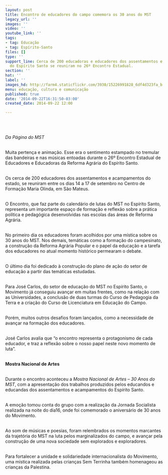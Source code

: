 ```yaml
---
layout: post
title: Encontro de educadores do campo comemora os 30 anos do MST
legacy_url: ''
images: ''
video: ''
youtube_link: ''
tags:
- tag: Educação
- tag: Espírito-Santo
files: []
type: ''
support_line: Cerca de 200 educadoras e educadores dos assentamentos e acampamentos
  do Espírito Santo se reuniram no 26º Encontro Estadual.
section: ''
hat: ''
label: ''
images_hd: http://farm4.staticflickr.com/3930/15226991828_6df4d323fa_b.jpg
menu: educação, cultura e comunicação
published: true
date: '2014-09-22T16:31:50-03:00'
created_date: 2014-09-22 12:00

---
```

<p>&nbsp;</p>

<p><br />
<em>Da P&aacute;gina do MST</em></p>

<p><br />
Muita perten&ccedil;a e anima&ccedil;&atilde;o. Esse era o sentimento estampado no tremular das bandeiras e nas m&uacute;sicas entoadas durante o 26&ordm; Encontro Estadual de Educadores e Educadoras da Reforma Agr&aacute;ria do Esp&iacute;rito Santo.</p>

<p><br />
Os cerca de 200 educadores dos assentamentos e acampamentos do estado, se reuniram entre os dias 14 a 17 de setembro no Centro de Forma&ccedil;&atilde;o Maria Olinda, em S&atilde;o Mateus.</p>

<p><br />
O Encontro, que faz parte do calend&aacute;rio de lutas do MST no Esp&iacute;rito Santo, representa um importante espa&ccedil;o de forma&ccedil;&atilde;o e reflex&atilde;o sobre a pr&aacute;tica pol&iacute;tica e pedag&oacute;gica desenvolvidas nas escolas das &aacute;reas de Reforma Agr&aacute;ria.&nbsp;</p>

<p><br />
No primeiro dia os educadores foram acolhidos por uma m&iacute;stica sobre os 30 anos do MST. Nos demais, tem&aacute;ticas como a forma&ccedil;&atilde;o do campesinato, a constru&ccedil;&atilde;o da Reforma Agr&aacute;ria Popular e o papel da educa&ccedil;&atilde;o e a tarefa dos educadores no atual momento hist&oacute;rico permearam o debate.</p>

<p><br />
O &uacute;ltimo dia foi dedicado &agrave; constru&ccedil;&atilde;o do plano de a&ccedil;&atilde;o do setor de educa&ccedil;&atilde;o a partir das tem&aacute;ticas estudadas.</p>

<p><br />
Para Jos&eacute; Carlos, do setor de educa&ccedil;&atilde;o do MST no Esp&iacute;rito Santo, o Movimento j&aacute; conseguiu avan&ccedil;ar em muitas frentes, como na rela&ccedil;&atilde;o com as Universidades, a conclus&atilde;o de duas turmas do Curso de Pedagogia da Terra e a cria&ccedil;&atilde;o do Curso de Licenciatura em Educa&ccedil;&atilde;o do Campo.</p>

<p><br />
Por&eacute;m, muitos outros desafios foram lan&ccedil;ados, como a necessidade de avan&ccedil;ar na forma&ccedil;&atilde;o dos educadores.&nbsp;</p>

<p><br />
Jos&eacute; Carlos avalia que &ldquo;o encontro representa o protagonismo de cada educador, e traz a reflex&atilde;o sobre o nosso papel neste novo momento de luta&rdquo;.</p>

<p><br />
<strong>Mostra Nacional de Artes</strong></p>

<p><br />
Durante o encontro aconteceu a&nbsp;<em>Mostra Nacional de Artes &ndash; 30 Anos do MST</em>, com a apresenta&ccedil;&atilde;o dos trabalhos produzidos pelos educandos e educandas dos assentamentos e acampamentos do Esp&iacute;rito Santo.</p>

<p><br />
A emo&ccedil;&atilde;o tomou conta do grupo com a realiza&ccedil;&atilde;o da Jornada Socialista realizada na noite do dia16, onde foi comemorado o anivers&aacute;rio de 30 anos do Movimento.&nbsp;</p>

<p><br />
Ao som de m&uacute;sicas e poesias, foram relembrados os momentos marcantes da trajet&oacute;ria do MST na luta pelos marginalizados do campo, e avan&ccedil;ar pela constru&ccedil;&atilde;o de uma nova sociedade sem explorados e exploradores.&nbsp;</p>

<p><br />
Para fortalecer a unidade e solidariedade internacionalista do Movimento, uma m&iacute;stica realizada pelas crian&ccedil;as Sem Terrinha tamb&eacute;m homenageou as crian&ccedil;as da Palestina.</p>
